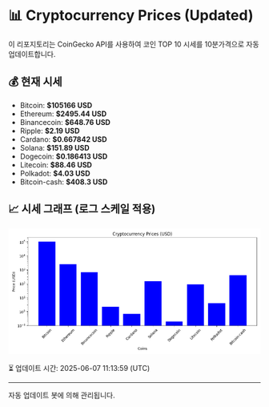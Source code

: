 
# 📊 Cryptocurrency Prices (Updated)

이 리포지토리는 CoinGecko API를 사용하여 코인 TOP 10 시세를 10분가격으로 자동 업데이트합니다.

## 💰 현재 시세
- Bitcoin: **$105166 USD**
- Ethereum: **$2495.44 USD**
- Binancecoin: **$648.76 USD**
- Ripple: **$2.19 USD**
- Cardano: **$0.667842 USD**
- Solana: **$151.89 USD**
- Dogecoin: **$0.186413 USD**
- Litecoin: **$88.46 USD**
- Polkadot: **$4.03 USD**
- Bitcoin-cash: **$408.3 USD**

## 📈 시세 그래프 (로그 스케일 적용)
![Crypto Prices](crypto_prices.png)

⏳ 업데이트 시간: 2025-06-07 11:13:59 (UTC)

---
자동 업데이트 봇에 의해 관리됩니다.
